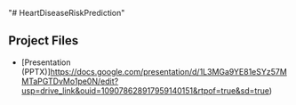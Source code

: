 "# HeartDiseaseRiskPrediction" 
## Project Files

- [Presentation (PPTX)]https://docs.google.com/presentation/d/1L3MGa9YE81eSYz57MMTaPGTDvMo1pe0N/edit?usp=drive_link&ouid=109078628917959140151&rtpof=true&sd=true)

